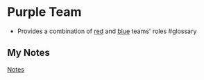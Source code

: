 # Purple Team
- Provides a combination of [red](red-team.md) and [blue](blue-team.md) teams' roles #glossary 
## My Notes
[Notes](mynotes/purple-team-notes.md)
